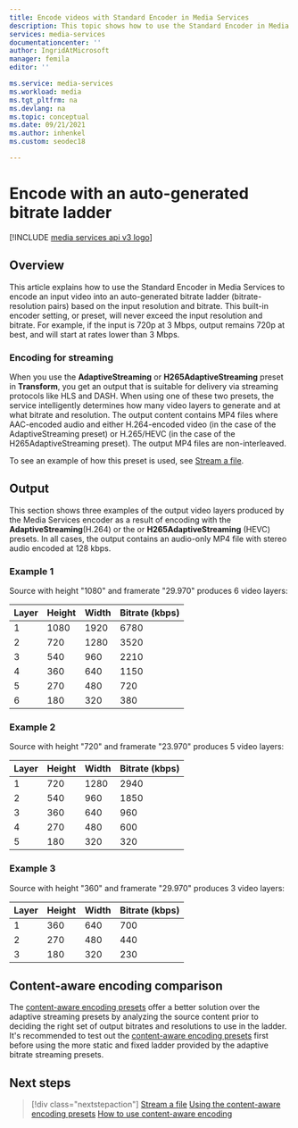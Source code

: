 ```yaml
---
title: Encode videos with Standard Encoder in Media Services 
description: This topic shows how to use the Standard Encoder in Media Services to encode an input video with an auto-generated bitrate ladder, based on the input resolution and bitrate. 
services: media-services
documentationcenter: ''
author: IngridAtMicrosoft
manager: femila
editor: ''

ms.service: media-services
ms.workload: media
ms.tgt_pltfrm: na
ms.devlang: na
ms.topic: conceptual
ms.date: 09/21/2021
ms.author: inhenkel
ms.custom: seodec18

---
```

#  Encode with an auto-generated bitrate ladder

[!INCLUDE [media services api v3 logo](./includes/v3-hr.md)]

## Overview

This article explains how to use the Standard Encoder in Media Services to encode an input video into an auto-generated bitrate ladder (bitrate-resolution pairs) based on the input resolution and bitrate. This built-in encoder setting, or preset, will never exceed the input resolution and bitrate. For example, if the input is 720p at 3 Mbps, output remains 720p at best, and will start at rates lower than 3 Mbps.

### Encoding for streaming

When you use the **AdaptiveStreaming** or **H265AdaptiveStreaming** preset in **Transform**, you get an output that is suitable for delivery via streaming protocols like HLS and DASH. When using one of these two presets, the service intelligently determines how many video layers to generate and at what bitrate and resolution. The output content contains MP4 files where AAC-encoded audio and either H.264-encoded video (in the case of the AdaptiveStreaming preset) or H.265/HEVC (in the case of the H265AdaptiveStreaming preset). The output MP4 files are non-interleaved.

To see an example of how this preset is used, see [Stream a file](stream-files-dotnet-quickstart.md).

## Output

This section shows three examples of the output video layers produced by the Media Services encoder as a result of encoding with the **AdaptiveStreaming**(H.264) or the or **H265AdaptiveStreaming** (HEVC) presets. In all cases, the output contains an audio-only MP4 file with stereo audio encoded at 128 kbps.

### Example 1
Source with height "1080" and framerate "29.970" produces 6 video layers:

|Layer|Height|Width|Bitrate (kbps)|
|---|---|---|---|
|1|1080|1920|6780|
|2|720|1280|3520|
|3|540|960|2210|
|4|360|640|1150|
|5|270|480|720|
|6|180|320|380|

### Example 2
Source with height "720" and framerate "23.970" produces 5 video layers:

|Layer|Height|Width|Bitrate (kbps)|
|---|---|---|---|
|1|720|1280|2940|
|2|540|960|1850|
|3|360|640|960|
|4|270|480|600|
|5|180|320|320|

### Example 3
Source with height "360" and framerate "29.970" produces 3 video layers:

|Layer|Height|Width|Bitrate (kbps)|
|---|---|---|---|
|1|360|640|700|
|2|270|480|440|
|3|180|320|230|


## Content-aware encoding comparison

The [content-aware encoding presets](./encode-content-aware-concept.md) offer a better solution over the adaptive streaming presets by analyzing the source content prior to deciding the right set of output bitrates and resolutions to use in the ladder.
It's recommended to test out the [content-aware encoding presets](./encode-content-aware-concept.md) first before using the more static and fixed ladder provided by the adaptive bitrate streaming presets.

## Next steps

> [!div class="nextstepaction"]
> [Stream a file](stream-files-dotnet-quickstart.md)
> [Using the content-aware encoding presets](./encode-content-aware-concept.md)
> [How to use content-aware encoding](./encode-content-aware-how-to.md)
